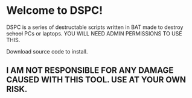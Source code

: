 # Welcome to DSPC!

DSPC is a series of destructable scripts written in BAT made to destroy ~~school~~ PCs or laptops. YOU WILL NEED ADMIN PERMISSIONS TO USE THIS.

Download source code to install.

## I AM NOT RESPONSIBLE FOR ANY DAMAGE CAUSED WITH THIS TOOL. USE AT YOUR OWN RISK.
